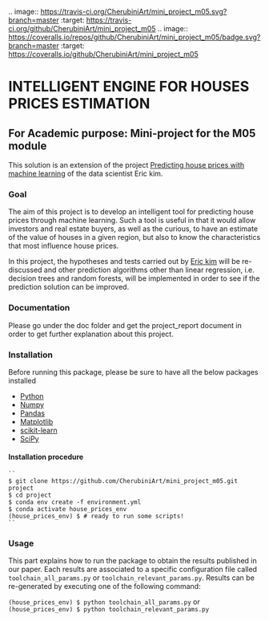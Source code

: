 .. image:: https://travis-ci.org/CherubiniArt/mini_project_m05.svg?branch=master
   :target: https://travis-ci.org/github/CherubiniArt/mini_project_m05
.. image:: https://coveralls.io/repos/github/CherubiniArt/mini_project_m05/badge.svg?branch=master
   :target: https://coveralls.io/github/CherubiniArt/mini_project_m05

# INTELLIGENT ENGINE FOR HOUSES PRICES ESTIMATION
## For Academic purpose: Mini-project for the M05 module
This solution is an extension of the project [Predicting house prices with machine learning](https://www.kimanalytics.com/single-post/2017/09/11/Predicting-House-Prices-with-Machine-Learning) of the data scientist Eric kim. 
### Goal
The aim of this project is to develop an intelligent tool for predicting house prices through machine learning. Such a tool is useful in that it would allow investors and real estate buyers, as well as the curious, to have an estimate of the value of houses in a given region, but also to know the characteristics that most influence house prices.

In this project, the hypotheses and tests carried out by [Eric kim](https://github.com/kimanalytics) will be re-discussed and other prediction algorithms other than linear regression, i.e. decision trees and random forests, will be implemented in order to see if the prediction solution can be improved.

### Documentation
Please go under the doc folder and get the project_report document in order to get further explanation about this project.
### Installation
Before running this package, please be sure to have all the below packages installed
* [Python](https://www.python.org/downloads/)
* [Numpy](https://numpy.org/)
* [Pandas](http://pandas.pydata.org/)
* [Matplotlib](http://matplotlib.org/)
* [scikit-learn](http://scikit-learn.org/stable/)
* [SciPy](https://www.scipy.org/)

#### Installation procedure
    ``
    $ git clone https://github.com/CherubiniArt/mini_project_m05.git project
    $ cd project
    $ conda env create -f environment.yml
    $ conda activate house_prices_env
    (house_prices_env) $ # ready to run some scripts!
    ``

### Usage
 This part explains how to run the package to obtain the results published in our paper. Each results are associated to a specific configuration file called ``toolchain_all_params.py`` or ``toolchain_relevant_params.py``. Results can be re-generated by executing one of the following command:
 
 ``(house_prices_env) $ python toolchain_all_params.py`` 
 or 
 ``(house_prices_env) $ python toolchain_relevant_params.py``
 
